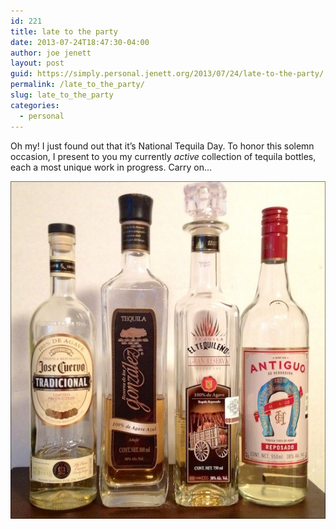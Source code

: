 ```yaml
---
id: 221
title: late to the party
date: 2013-07-24T18:47:30-04:00
author: joe jenett
layout: post
guid: https://simply.personal.jenett.org/2013/07/24/late-to-the-party/
permalink: /late_to_the_party/
slug: late_to_the_party
categories:
  - personal
---
```

Oh my! I just found out that it’s National Tequila Day. To honor this solemn occasion, I present to you my currently _active_ collection of tequila bottles, each a most unique work in progress. Carry on... 

<img src="../images/tequila.jpg" alt="tequila" style="border:none;" />